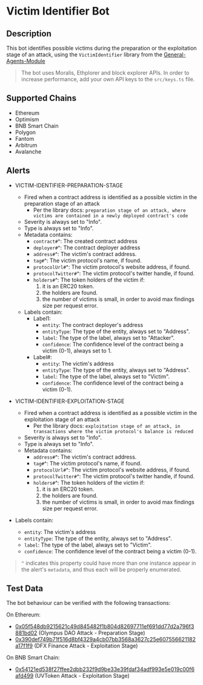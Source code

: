 # Victim Identifier Bot

## Description

This bot identifies possible victims during the preparation or the exploitation stage of an attack, using the `VictimIdentifier` library from the [General-Agents-Module](https://github.com/NethermindEth/general-agents-module#victimidentifier)

> The bot uses Moralis, Ethplorer and block explorer APIs. In order to increase performance, add your own API keys to the `src/keys.ts` file.

## Supported Chains

- Ethereum
- Optimism
- BNB Smart Chain
- Polygon
- Fantom
- Arbitrum
- Avalanche

## Alerts

- VICTIM-IDENTIFIER-PREPARATION-STAGE

  - Fired when a contract address is identified as a possible victim in the preparation stage of an attack
    - Per the library docs: `preparation stage of an attack, where victims are contained in a newly deployed contract's code`
  - Severity is always set to "Info".
  - Type is always set to "Info".
  - Metadata contains:
    - `contract#`^: The created contract address
    - `deployer#`^: The contract deployer address
    - `address#`^: The victim's contract address.
    - `tag#`^: The victim protocol's name, if found.
    - `protocolUrl#`^: The victim protocol's website address, if found.
    - `protocolTwitter#`^: The victim protocol's twitter handle, if found.
    - `holders#`^: The token holders of the victim if:
      1. it is an ERC20 token.
      2. the holders are found.
      3. the number of victims is small, in order to avoid max findings size per request error.
  - Labels contain:
    - Label1:
      - `entity`: The contract deployer's address
      - `entityType`: The type of the entity, always set to "Address".
      - `label`: The type of the label, always set to "Attacker".
      - `confidence`: The confidence level of the contract being a victim (0-1), always set to 1.
    - Label#:
      - `entity`: The victim's address
      - `entityType`: The type of the entity, always set to "Address".
      - `label`: The type of the label, always set to "Victim".
      - `confidence`: The confidence level of the contract being a victim (0-1).

- VICTIM-IDENTIFIER-EXPLOITATION-STAGE

  - Fired when a contract address is identified as a possible victim in the exploitation stage of an attack
    - Per the library docs: `exploitation stage of an attack, in transactions where the victim protocol's balance is reduced`
  - Severity is always set to "Info".
  - Type is always set to "Info".
  - Metadata contains:
    - `address#`^: The victim's contract address.
    - `tag#`^: The victim protocol's name, if found.
    - `protocolUrl#`^: The victim protocol's website address, if found.
    - `protocolTwitter#`^: The victim protocol's twitter handle, if found.
    - `holders#`^: The token holders of the victim if:
      1. it is an ERC20 token.
      2. the holders are found.
      3. the number of victims is small, in order to avoid max findings size per request error.

- Labels contain:

  - `entity`: The victim's address
  - `entityType`: The type of the entity, always set to "Address".
  - `label`: The type of the label, always set to "Victim".
  - `confidence`: The confidence level of the contract being a victim (0-1).

> `^` indicates this property could have more than one instance appear in the alert's `metadata`, and thus each will be properly enumerated.

## Test Data

The bot behaviour can be verified with the following transactions:

On Ethereum:

- [0x05f548db9215621c49d845482f1b804d82697711ef691dd77d2a796f3881bd02](https://etherscan.io/tx/0x05f548db9215621c49d845482f1b804d82697711ef691dd77d2a796f3881bd02) (Olympus DAO Attack - Preparation Stage)
- [0x390def749b71f516d8bf4329a4cb07bb3568a3627c25e607556621182a17f1f9](https://etherscan.io/tx/0x390def749b71f516d8bf4329a4cb07bb3568a3627c25e607556621182a17f1f9) (DFX Finance Attack - Exploitation Stage)

On BNB Smart Chain:

- [0x54121ed538f27ffee2dbb232f9d9be33e39fdaf34adf993e5e019c00f6afd499](https://bscscan.com/tx/0x54121ed538f27ffee2dbb232f9d9be33e39fdaf34adf993e5e019c00f6afd499) (UVToken Attack - Exploitation Stage)
